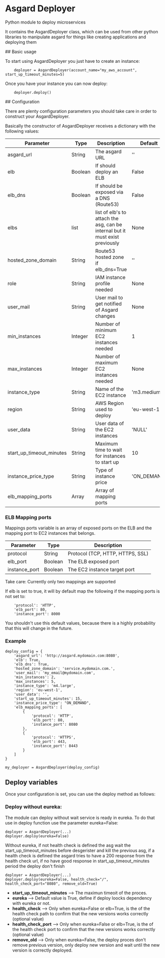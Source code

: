 # Asgard Deployer

Python module to deploy microservices

It contains the AsgardDeployer class, which can be used from other python libraries to manipulate asgard for things like creating applications and deploying them

## Basic usage

To start using AsgardDeployer you just have to create an instance:

```
    deployer = AsgardDeployer(account_name="my_aws_account", start_up_timeout_minutes=5)
```

Once you have your instance you can now deploy:

```
    deployer.deploy()
```

## Configuration

There are plenty configuration parameters you should take care in order to construct your AsgardDeployer.

Basically the constructor of AsgardDeployer receives a dictionary with the following values:

| Parameter                | Type    | Description                                      | Default     |
| ------------------------ | ------- | ------------------------------------------------ | ----------- |
| asgard_url               | String  | The asgard URL                                   | ''          |
| elb                      | Boolean | If should deploy an ELB                          | False       |
| elb_dns                  | Boolean | If should be exposed via a DNS (Route53)         | False       |
| elbs                     | list    | list of elb's to attach the asg, can be internal but it must exist previously | None        |
| hosted_zone_domain       | String  | Route53 hosted zone if elb_dns=True              | ''          |
| role                     | String  | IAM instance profile needed                      | None        |
| user_mail                | String  | User mail to get notified of Asgard changes      | None        |
| min_instances            | Integer | Number of minimum EC2 instances needed           | 1           |
| max_instances            | Integer | Number of maximum EC2 instances needed           | None        |
| instance_type            | String  | Name of the EC2 instance                         | 'm3.medium' |
| region                   | String  | AWS Region used to deploy                        | 'eu-west-1' |
| user_data                | String  | User data of the EC2 instances                   | 'NULL'      |
| start_up_timeout_minutes | String  | Maximum time to wait for instances to start up   | 10          |
| instance_price_type      | String  | Type of instance price                           | 'ON_DEMAND' |
| elb_mapping_ports        | Array   | Array of mapping ports                           |             |

### ELB Mapping ports

Mappings ports variable is an array of exposed ports on the ELB and the mapping port to EC2 instances that belongs.

| Parameter                | Type    | Description                                      |
| ------------------------ | ------- | ------------------------------------------------ |
| protocol                 | String  | Protocol (TCP, HTTP, HTTPS, SSL)                 |
| elb_port                 | Boolean | The ELB exposed port                             |
| instance_port            | Boolean | The EC2 instance target port                     |


Take care: Currently only two mappings are supported

If elb is set to true, it will by default map the following if the mapping ports is not set to:
```
    'protocol': 'HTTP',
    'elb_port': 80,
    'instance_port': 8000
```

You shouldn't use this default values, because there is a highly probability that this will change in the future.


### Example
```
deploy_config = {
    'asgard_url': 'http://asgard.mydomain.com:8080',
    'elb': True,
    'elb_dns': True,
    'hosted_zone_domain': 'service.mydomain.com.',
    'user_mail': 'my_email@mydomain.com',
    'min_instances': 2,
    'max_instances': 5,
    'instance_type': 'm4.large',
    'region': 'eu-west-1',
    'user_data': '',
    'start_up_timeout_minutes': 15,
    'instance_price_type': "ON_DEMAND",
    'elb_mapping_ports': [
        {
            'protocol': 'HTTP',
            'elb_port': 80,
            'instance_port': 8080
        },
        {
            'protocol': 'HTTPS',
            'elb_port': 443,
            'instance_port': 8443
        }
    ]
}

my_deployer = AsgardDeployer(deploy_config)
```

## Deploy variables

Once your configuration is set, you can use the deploy method as follows:

### Deploy without eureka:
The module can deploy without wait service is ready in eureka. To do that use in deploy function use the parameter eureka=False:
```
deployer = AsgardDeployer(...)
deployer.deploy(eureka=False)
```
Without eureka, if not health check is defined the asg wait the start_up_timeout_minutes before desgerister and kill the previous asg, if a health check is defined the asgard tries to have a 200 response from the health check url, if no have good response in start_up_timeout_minutes period the deploy don't finish
```
deployer = AsgardDeployer(...)
deployer.deploy(eureka=False, health_check="/", health_check_port="8080", remove_old=True)
```

* **start_up_timeout_minutes** --> The maximun timeoit of the proces.
* **eureka** --> Default value is True, define if deploy loocks dependency with eureka or not.
* **health_check** --> Only when eureka=False or elb=True, is the of the health check path to confirm that the new versions works correctly (optional value)
* **health_check_port** --> Only when eureka=False or elb=True, is the of the health check port to confirm that the new versions works correctly (optional value)
* **remove_old** --> Only when eureka=False, the deploy proces don't remove previous version, only deploy new version and wait until the new version is correctly deployed.
